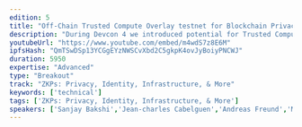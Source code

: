 ```yaml
---
edition: 5
title: "Off-Chain Trusted Compute Overlay testnet for Blockchain Privacy, Scalability and Adaptability."
description: "During Devcon 4 we introduced potential for Trusted Compute as an option for addressing scalability and privacy challenges faced by blockchains. Since then Enterprise Ethereum Alliance (EEA) has released version 1.0 of Off-chain Trusted Compute specification. As part of the workshop we will introduce an Enterprise Ethereum network connected to EEA compliant Trusted Computing pool; both hosted on Azure cloud. In addition we will demonstrate one sample real-world usage scenario and give examples of more. During the workshop developers will be provided scripts to recreate the setup on their local laptops and guidance on how to create private test setups on Azure cloud. Developers will walk away with background on leveraging Trusted Compute in context of their decentralized applications for addressing privacy, scalability and/or adaptability."
youtubeUrl: "https://www.youtube.com/embed/m4wdS7z8E6M"
ipfsHash: "QmTSwDSp13YCGgEYzNWSCvXbd2C5gkpK4ovJyBoiyPNCWJ"
duration: 5950
expertise: "Advanced"
type: "Breakout"
track: "ZKPs: Privacy, Identity, Infrastructure, & More"
keywords: ['technical']
tags: ['ZKPs: Privacy, Identity, Infrastructure, & More']
speakers: ['Sanjay Bakshi','Jean-charles Cabelguen','Andreas Freund','Marley Gray','Anand Pashupathy','Yevgeniy Yarmosh','Lei Zhang','Jim Zhang']
---
```

